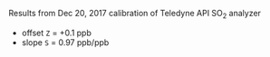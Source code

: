 Results from Dec 20, 2017 calibration of Teledyne API SO<sub>2</sub> analyzer
* offset `Z` = +0.1 ppb
* slope `S` = 0.97 ppb/ppb
